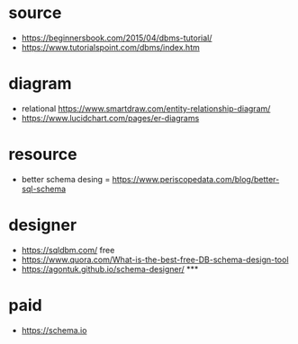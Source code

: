 # source

* https://beginnersbook.com/2015/04/dbms-tutorial/
* https://www.tutorialspoint.com/dbms/index.htm


# diagram

* relational https://www.smartdraw.com/entity-relationship-diagram/
* https://www.lucidchart.com/pages/er-diagrams


# resource

* better schema desing = https://www.periscopedata.com/blog/better-sql-schema

# designer

* https://sqldbm.com/ free
* https://www.quora.com/What-is-the-best-free-DB-schema-design-tool
* https://agontuk.github.io/schema-designer/ ***

# paid

* https://schema.io
